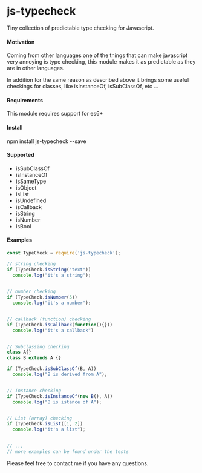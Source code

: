 # js-typecheck
Tiny collection of predictable type checking for Javascript.

#### Motivation
Coming from other languages one of the things that can make javascript very annoying is type checking, this module makes it as predictable as they are in other languages.

In addition for the same reason as described above it brings some useful checkings for classes, like isInstanceOf, isSubClassOf, etc ...

#### Requirements
This module requires support for es6+

#### Install
npm install js-typecheck --save

#### Supported

- isSubClassOf
- isInstanceOf
- isSameType
- isObject
- isList
- isUndefined
- isCallback
- isString
- isNumber
- isBool

#### Examples

```javascript
const TypeCheck = require('js-typecheck');

// string checking
if (TypeCheck.isString("text"))
  console.log("it's a string");
  

// number checking
if (TypeCheck.isNumber(5))
  console.log("it's a number");


// callback (function) checking
if (TypeCheck.isCallback(function(){}))
  console.log("it's a callback")


// Subclassing checking 
class A{}
class B extends A {}

if (TypeCheck.isSubClassOf(B, A))
  console.log("B is derived from A");


// Instance checking
if (TypeCheck.isInstanceOf(new B(), A))
  console.log("B is istance of A");


// List (array) checking
if (TypeCheck.isList([1, 2])
  console.log("it's a list");
  

// ...
// more examples can be found under the tests
```

Please feel free to contact me if you have any questions.


